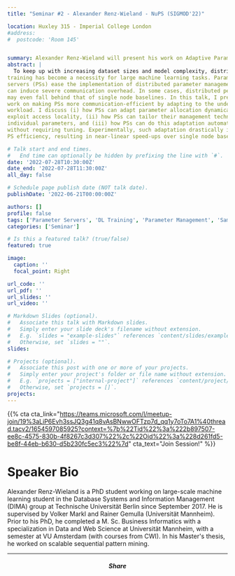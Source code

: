 ```yaml
---
title: "Seminar #2 - Alexander Renz-Wieland - NuPS (SIGMOD'22)"

location: Huxley 315 - Imperial College London
#address:
#  postcode: 'Room 145'


summary: Alexander Renz-Wieland will present his work on Adaptive Parameter Servers and NuPS (SIGMOD'22)
abstract: |
  To keep up with increasing dataset sizes and model complexity, distributed
training has become a necessity for large machine learning tasks. Parameter
servers (PSs) ease the implementation of distributed parameter management, but
can induce severe communication overhead. In some cases, distributed performance
may even fall behind that of single node baselines. In this talk, I present our
work on making PSs more communication-efficient by adapting to the underlying
workload. I discuss (i) how PSs can adapt parameter allocation dynamically to
exploit access locality, (ii) how PSs can tailor their management techniques to
individual parameters, and (iii) how PSs can do this adaptation automatically,
without requiring tuning. Experimentally, such adaptation drastically improved
PS efficiency, resulting in near-linear speed-ups over single node baselines. 

# Talk start and end times.
#   End time can optionally be hidden by prefixing the line with `#`.
date: '2022-07-28T10:30:00Z'
date_end: '2022-07-28T11:30:00Z'
all_day: false

# Schedule page publish date (NOT talk date).
publishDate: '2022-06-21T00:00:00Z'

authors: []
profile: false
tags: ['Parameter Servers', 'DL Training', 'Parameter Management', 'Sampling', 'Skew', 'Non-uniform Parameter Access']
categories: ['Seminar']

# Is this a featured talk? (true/false)
featured: true

image:
  caption: ''
  focal_point: Right

url_code: ''
url_pdf: ''
url_slides: ''
url_video: ''

# Markdown Slides (optional).
#   Associate this talk with Markdown slides.
#   Simply enter your slide deck's filename without extension.
#   E.g. `slides = "example-slides"` references `content/slides/example-slides.md`.
#   Otherwise, set `slides = ""`.
slides:

# Projects (optional).
#   Associate this post with one or more of your projects.
#   Simply enter your project's folder or file name without extension.
#   E.g. `projects = ["internal-project"]` references `content/project/deep-learning/index.md`.
#   Otherwise, set `projects = []`.
projects:
---
```


{{% cta cta_link="https://teams.microsoft.com/l/meetup-join/19%3aLiP6Evh3ssJQ3g41q8vAsBNwwOFTzp7d_qq1y7oTo7A1%40thread.tacv2/1654597085925?context=%7b%22Tid%22%3a%222b897507-ee8c-4575-830b-4f8267c3d307%22%2c%22Oid%22%3a%228d261fd5-be8f-44eb-b630-d5b230fc5ec3%22%7d" cta_text="Join Session!" %}}

# Speaker Bio

Alexander Renz-Wieland is a PhD student working on large-scale machine learning
student in the Database Systems and Information Management (DIMA) group at
Technische Universität Berlin since September 2017. He is supervised by Volker
Markl and Rainer Gemulla (Universität Mannheim). Prior to his PhD, he completed
a M. Sc. Business Informatics with a specialization in Data and Web Science at
Universität Mannheim, with a semester at VU Amsterdam (with courses from CWI).
In his Master's thesis, he worked on scalable sequential pattern mining.

---

<h5 style="text-align: center;">Share</h5>
